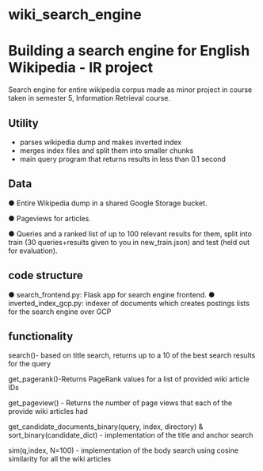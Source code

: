 # wiki_search_engine
# Building a search engine for English Wikipedia - IR project
Search engine for entire wikipedia corpus made as minor project in course taken in semester 5, Information Retrieval  course.

## **Utility**
- parses wikipedia dump and makes inverted index
- merges index files and split them into smaller chunks
- main query program that returns results in less than 0.1 second

## **Data**

● Entire Wikipedia dump in a shared Google Storage bucket.

● Pageviews for articles.

● Queries and a ranked list of up to 100 relevant results for them, split into train (30
queries+results given to you in new_train.json) and test (held out for evaluation).

## **code structure**
● search_frontend.py: Flask app for search engine frontend.
● inverted_index_gcp.py: indexer of documents which creates postings lists for the search engine over GCP

## **functionality**
search()- based on title search, returns up to a 10 of the best search results for the query

get_pagerank()-Returns PageRank values for a list of provided wiki article IDs

get_pageview() - Returns the number of page views that each of the provide wiki articles had

get_candidate_documents_binary(query, index, directory) & sort_binary(candidate_dict) - implementation of the title and anchor search

sim(q,index, N=100) - implementation of the body search using cosine similarity for all the wiki articles
